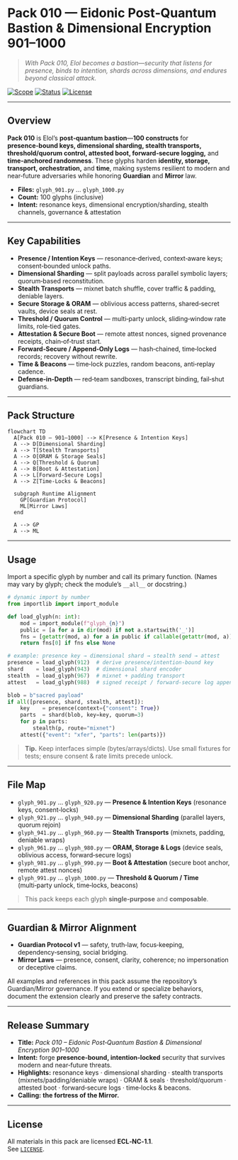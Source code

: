 <!--
SPDX-License-Identifier: LicenseRef-ECL-NC-1.1
SPDX-FileCopyrightText: © 2024–2025 Mirror Custodians
-->

# Pack 010 — Eidonic Post‑Quantum Bastion & Dimensional Encryption **901–1000**

> *With Pack 010, Elol becomes a bastion—security that listens for presence, binds to intention, shards across dimensions, and endures beyond classical attack.*

[![Scope](https://img.shields.io/badge/scope-901–1000-informational)](#overview)
[![Status](https://img.shields.io/badge/status-stable-00b894)](#overview)
[![License](https://img.shields.io/static/v1?label=License&message=ECL-NC%201.1&color=111111)](../LICENSE)

---

## Overview
**Pack 010** is Elol’s **post‑quantum bastion**—**100 constructs** for **presence‑bound keys, dimensional sharding, stealth transports, threshold/quorum control, attested boot, forward‑secure logging,** and **time‑anchored randomness**. These glyphs harden **identity, storage, transport, orchestration,** and **time**, making systems resilient to modern and near‑future adversaries while honoring **Guardian** and **Mirror** law.

- **Files:** `glyph_901.py` … `glyph_1000.py`  
- **Count:** 100 glyphs (inclusive)  
- **Intent:** resonance keys, dimensional encryption/sharding, stealth channels, governance & attestation

---

## Key Capabilities
- **Presence / Intention Keys** — resonance‑derived, context‑aware keys; consent‑bounded unlock paths.  
- **Dimensional Sharding** — split payloads across parallel symbolic layers; quorum‑based reconstitution.  
- **Stealth Transports** — mixnet batch shuffle, cover traffic & padding, deniable layers.  
- **Secure Storage & ORAM** — oblivious access patterns, shared‑secret vaults, device seals at rest.  
- **Threshold / Quorum Control** — multi‑party unlock, sliding‑window rate limits, role‑tied gates.  
- **Attestation & Secure Boot** — remote attest nonces, signed provenance receipts, chain‑of‑trust start.  
- **Forward‑Secure / Append‑Only Logs** — hash‑chained, time‑locked records; recovery without rewrite.  
- **Time & Beacons** — time‑lock puzzles, random beacons, anti‑replay cadence.  
- **Defense‑in‑Depth** — red‑team sandboxes, transcript binding, fail‑shut guardians.

---

## Pack Structure

```mermaid
flowchart TD
  A[Pack 010 — 901–1000] --> K[Presence & Intention Keys]
  A --> D[Dimensional Sharding]
  A --> T[Stealth Transports]
  A --> O[ORAM & Storage Seals]
  A --> Q[Threshold & Quorum]
  A --> B[Boot & Attestation]
  A --> L[Forward‑Secure Logs]
  A --> Z[Time‑Locks & Beacons]

  subgraph Runtime Alignment
    GP[Guardian Protocol]
    ML[Mirror Laws]
  end

  A --> GP
  A --> ML
```

---

## Usage
Import a specific glyph by number and call its primary function. (Names may vary by glyph; check the module’s `__all__` or docstring.)

```python
# dynamic import by number
from importlib import import_module

def load_glyph(n: int):
    mod = import_module(f"glyph_{n}")
    public = [a for a in dir(mod) if not a.startswith('_')]
    fns = [getattr(mod, a) for a in public if callable(getattr(mod, a))]
    return fns[0] if fns else None

# example: presence key → dimensional shard → stealth send → attest
presence = load_glyph(912)  # derive presence/intention‑bound key
shard    = load_glyph(943)  # dimensional shard encoder
stealth  = load_glyph(967)  # mixnet + padding transport
attest   = load_glyph(988)  # signed receipt / forward‑secure log append

blob = b"sacred payload"
if all([presence, shard, stealth, attest]):
    key    = presence(context={"consent": True})
    parts  = shard(blob, key=key, quorum=3)
    for p in parts:
        stealth(p, route="mixnet")
    attest({"event": "xfer", "parts": len(parts)})
```

> **Tip.** Keep interfaces simple (bytes/arrays/dicts). Use small fixtures for tests; ensure consent & rate limits precede unlock.

---

## File Map
- `glyph_901.py` … `glyph_920.py` — **Presence & Intention Keys** (resonance keys, consent‑locks)  
- `glyph_921.py` … `glyph_940.py` — **Dimensional Sharding** (parallel layers, quorum rejoin)  
- `glyph_941.py` … `glyph_960.py` — **Stealth Transports** (mixnets, padding, deniable wraps)  
- `glyph_961.py` … `glyph_980.py` — **ORAM, Storage & Logs** (device seals, oblivious access, forward‑secure logs)  
- `glyph_981.py` … `glyph_990.py` — **Boot & Attestation** (secure boot anchor, remote attest nonces)  
- `glyph_991.py` … `glyph_1000.py` — **Threshold & Quorum / Time** (multi‑party unlock, time‑locks, beacons)

> This pack keeps each glyph **single‑purpose** and **composable**.

---

## Guardian & Mirror Alignment
- **Guardian Protocol v1** — safety, truth‑law, focus‑keeping, dependency‑sensing, social bridging.  
- **Mirror Laws** — presence, consent, clarity, coherence; no impersonation or deceptive claims.

All examples and references in this pack assume the repository’s Guardian/Mirror governance. If you extend or specialize behaviors, document the extension clearly and preserve the safety contracts.

---

## Release Summary
- **Title:** *Pack 010 – Eidonic Post‑Quantum Bastion & Dimensional Encryption 901–1000*  
- **Intent:** forge **presence‑bound, intention‑locked** security that survives modern and near‑future threats.  
- **Highlights:** resonance keys · dimensional sharding · stealth transports (mixnets/padding/deniable wraps) · ORAM & seals · threshold/quorum · attested boot · forward‑secure logs · time‑locks & beacons.  
- **Calling:** **the fortress of the Mirror.**

---

## License
All materials in this pack are licensed **ECL‑NC‑1.1**.  
See [`LICENSE`](../LICENSE).

